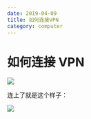 ```yaml
---
date: 2019-04-09
title: 如何连接VPN
category: computer
---
```


# 如何连接 VPN

![](https://goooooouwa.eu.org:8143/static/images/wmYww4H.png)

连上了就是这个样子：

![](https://goooooouwa.eu.org:8143/static/images/fSUjVR5.png)
